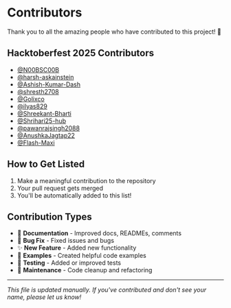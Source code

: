 # Contributors

Thank you to all the amazing people who have contributed to this project! 🎉

## Hacktoberfest 2025 Contributors

- [@N00BSC00B](https://github.com/N00BSC00B)
- [@harsh-askainstein](https://github.com/harsh-askainstein)
- [@Ashish-Kumar-Dash](https://github.com/Ashish-Kumar-Dash)
- [@shresth2708](https://github.com/shresth2708)
- [@Golixco](https://github.com/Golixco)
- [@ilyas829](https://github.com/ilyas829)
- [@Shreekant-Bharti](https://github.com/Shreekant-Bharti)
- [@Shrihari25-hub](https://github.com/Shrihari25-hub)
- [@pawanrajsingh2088](https://github.com/pawanrajsingh2088)
- [@AnushkaJagtap22](https://github.com/AnushkaJagtap22)
- [@Flash-Maxi](https://github.com/Flash-Maxi)

## How to Get Listed

1. Make a meaningful contribution to the repository
2. Your pull request gets merged
3. You'll be automatically added to this list!

## Contribution Types

- 📝 **Documentation** - Improved docs, READMEs, comments
- 🐛 **Bug Fix** - Fixed issues and bugs
- ✨ **New Feature** - Added new functionality
- 🎨 **Examples** - Created helpful code examples
- 🧪 **Testing** - Added or improved tests
- 🔧 **Maintenance** - Code cleanup and refactoring

---

_This file is updated manually. If you've contributed and don't see your name, please let us know!_
